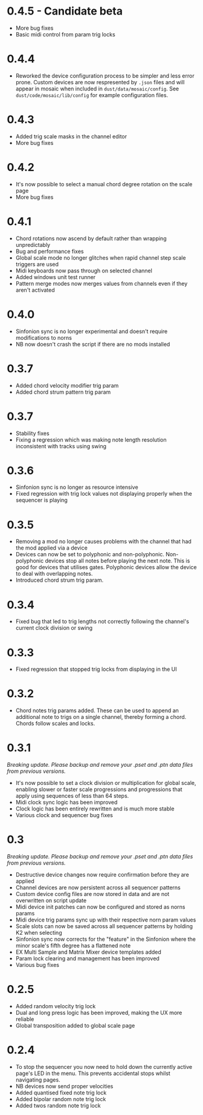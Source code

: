 # 0.4.5 - Candidate beta

* More bug fixes
* Basic midi control from param trig locks

# 0.4.4

* Reworked the device configuration process to be simpler and less error prone. Custom devices are now respresented by `.json` files and will appear in mosaic when included in `dust/data/mosaic/config`. See `dust/code/mosaic/lib/config` for example configuration files.

# 0.4.3

* Added trig scale masks in the channel editor
* More bug fixes

# 0.4.2

* It's now possible to select a manual chord degree rotation on the scale page
* More bug fixes

# 0.4.1

* Chord rotations now ascend by default rather than wrapping unpredictably
* Bug and performance fixes
* Global scale mode no longer glitches when rapid channel step scale triggers are used
* Midi keyboards now pass through on selected channel
* Added windows unit test runner
* Pattern merge modes now merges values from channels even if they aren't activated

# 0.4.0

* Sinfonion sync is no longer experimental and doesn't require modifications to norns
* NB now doesn't crash the script if there are no mods installed

# 0.3.7

* Added chord velocity modifier trig param
* Added chord strum pattern trig param

# 0.3.7

* Stability fixes
* Fixing a regression which was making note length resolution inconsistent with tracks using swing

# 0.3.6

* Sinfonion sync is no longer as resource intensive
* Fixed regression with trig lock values not displaying properly when the sequencer is playing

# 0.3.5

* Removing a mod no longer causes problems with the channel that had the mod applied via a device
* Devices can now be set to polyphonic and non-polyphonic. Non-polyphonic devices stop all notes before playing the next note. This is good for devices that utilises gates. Polyphonic devices allow the device to deal with overlapping notes.
* Introduced chord strum trig param.

# 0.3.4

* Fixed bug that led to trig lengths not correctly following the channel's current clock division or swing

# 0.3.3

* Fixed regression that stopped trig locks from displaying in the UI

# 0.3.2

* Chord notes trig params added. These can be used to append an additional note to trigs on a single channel, thereby forming a chord. Chords follow scales and locks.

# 0.3.1

_Breaking update. Please backup and remove your .pset and .ptn data files from previous versions._

* It's now possible to set a clock division or multiplication for global scale, enabling slower or faster scale progressions and progressions that apply using sequences of less than 64 steps.
* Midi clock sync logic has been improved
* Clock logic has been entirely rewritten and is much more stable
* Various clock and sequencer bug fixes


# 0.3

_Breaking update. Please backup and remove your .pset and .ptn data files from previous versions._

* Destructive device changes now require confirmation before they are applied
* Channel devices are now persistent across all sequencer patterns
* Custom device config files are now stored in data and are not overwritten on script update
* Midi device init patches can now be configured and stored as norns params
* Midi device trig params sync up with their respective norn param values
* Scale slots can now be saved across all sequencer patterns by holding K2 when selecting
* Sinfonion sync now corrects for the "feature" in the Sinfonion where the minor scale's fifth degree has a flattened note 
* EX Multi Sample and Matrix Mixer device templates added
* Param lock clearing and management has been improved
* Various bug fixes

# 0.2.5

* Added random velocity trig lock
* Dual and long press logic has been improved, making the UX more reliable
* Global transposition added to global scale page

# 0.2.4

* To stop the sequencer you now need to hold down the currently active page's LED in the menu. This prevents accidental stops whilst navigating pages.
* NB devices now send proper velocities
* Added quantised fixed note trig lock
* Added bipolar random note trig lock
* Added twos random note trig lock
